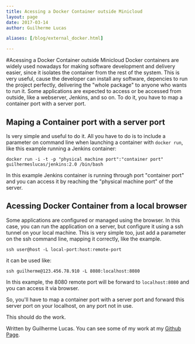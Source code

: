 ```yaml
---
title: Acessing a Docker Container outside Minicloud
layout: page
date: 2017-03-14
author: Guilherme Lucas

aliases: [/blog/external_docker.html]

---
```



#Acessing a Docker Container outside Minicloud
Docker containers are widely used nowadays for making software development and delivery easier, since it isolates the container from the rest of the system. This is very useful, cause the developer can install any software, depencies to run the project perfectly, delivering the "whole package" to anyone who wants to run it. 
Some applications are expected to access or be accessed from outside, like a webserver, Jenkins, and so on. To do it, you have to map a container port with a server port. 

## Maping a Container port with a server port
Is very simple and useful to do it. All you have to do is to include a parameter on command line when launching a container with ```docker run```, like this example running a Jenkins container:

```
docker run -i -t -p "physical machine port":"container port" guilhermeslucas/jenkins:2.0 /bin/bash
```

In this example Jenkins container is running through port "container port" and you can access it by reaching the "physical machine port" of the server. 

## Acessing Docker Container from a local browser
Some applications are configured or managed using the browser. In this case, you can run the application on a server, but configure it using a ssh tunnel on your local machine. This is very simple too, just add a parameter on the ssh command line, mapping it correctly, like the example.

```
ssh user@host -L local-port:host:remote-port
```

it can be used like:

```
ssh guilherme@123.456.78.910 -L 8080:localhost:8080
```

In this example, the 8080 remote port will be forward to ```localhost:8080``` and you can access it via browser.

So, you'll have to map a container port with a server port and forward this server port on your localhost, on any port not in use.

This should do the work.

Written by Guilherme Lucas. You can see some of my work at my [Github Page](https://github.com/Guilhermeslucas).
